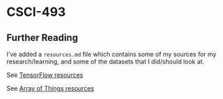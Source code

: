 # CSCI-493

## Further Reading

I've added a `resources.md` file which contains some of my sources for my
research/learning, and some of the datasets that I did/should look at.

See [TensorFlow resources](./notes/tf_resources.md)

See [Array of Things resources](./notes/aot_resources.md)
